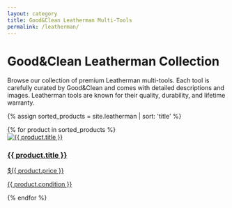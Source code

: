 ```yaml
---
layout: category
title: Good&Clean Leatherman Multi-Tools
permalink: /leatherman/
---
```


# Good&Clean Leatherman Collection

Browse our collection of premium Leatherman multi-tools. Each tool is carefully curated by Good&Clean and comes with detailed descriptions and images. Leatherman tools are known for their quality, durability, and lifetime warranty.

{% assign sorted_products = site.leatherman | sort: 'title' %}

<div class="product-grid">
  {% for product in sorted_products %}
    <div class="product-card">
      <a href="{{ product.url }}">
        <img src="{{ product.image }}" alt="{{ product.title }}" class="product-image">
        <h3>{{ product.title }}</h3>
        <p class="price">${{ product.price }}</p>
        <p class="condition">{{ product.condition }}</p>
      </a>
    </div>
  {% endfor %}
</div> 